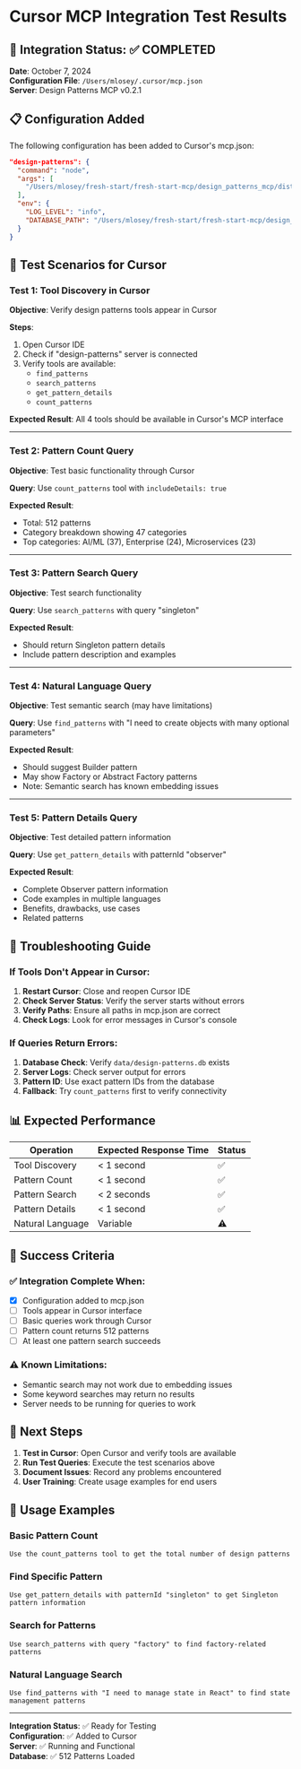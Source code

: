 # Cursor MCP Integration Test Results

## 🎯 Integration Status: ✅ COMPLETED

**Date**: October 7, 2024  
**Configuration File**: `/Users/mlosey/.cursor/mcp.json`  
**Server**: Design Patterns MCP v0.2.1

## 📋 Configuration Added

The following configuration has been added to Cursor's mcp.json:

```json
"design-patterns": {
  "command": "node",
  "args": [
    "/Users/mlosey/fresh-start/fresh-start-mcp/design_patterns_mcp/dist/src/mcp-server.js"
  ],
  "env": {
    "LOG_LEVEL": "info",
    "DATABASE_PATH": "/Users/mlosey/fresh-start/fresh-start-mcp/design_patterns_mcp/data/design-patterns.db"
  }
}
```

## 🧪 Test Scenarios for Cursor

### Test 1: Tool Discovery in Cursor

**Objective**: Verify design patterns tools appear in Cursor

**Steps**:

1. Open Cursor IDE
2. Check if "design-patterns" server is connected
3. Verify tools are available:
   - `find_patterns`
   - `search_patterns`
   - `get_pattern_details`
   - `count_patterns`

**Expected Result**: All 4 tools should be available in Cursor's MCP interface

---

### Test 2: Pattern Count Query

**Objective**: Test basic functionality through Cursor

**Query**: Use `count_patterns` tool with `includeDetails: true`

**Expected Result**:

- Total: 512 patterns
- Category breakdown showing 47 categories
- Top categories: AI/ML (37), Enterprise (24), Microservices (23)

---

### Test 3: Pattern Search Query

**Objective**: Test search functionality

**Query**: Use `search_patterns` with query "singleton"

**Expected Result**:

- Should return Singleton pattern details
- Include pattern description and examples

---

### Test 4: Natural Language Query

**Objective**: Test semantic search (may have limitations)

**Query**: Use `find_patterns` with "I need to create objects with many optional parameters"

**Expected Result**:

- Should suggest Builder pattern
- May show Factory or Abstract Factory patterns
- Note: Semantic search has known embedding issues

---

### Test 5: Pattern Details Query

**Objective**: Test detailed pattern information

**Query**: Use `get_pattern_details` with patternId "observer"

**Expected Result**:

- Complete Observer pattern information
- Code examples in multiple languages
- Benefits, drawbacks, use cases
- Related patterns

## 🔧 Troubleshooting Guide

### If Tools Don't Appear in Cursor:

1. **Restart Cursor**: Close and reopen Cursor IDE
2. **Check Server Status**: Verify the server starts without errors
3. **Verify Paths**: Ensure all paths in mcp.json are correct
4. **Check Logs**: Look for error messages in Cursor's console

### If Queries Return Errors:

1. **Database Check**: Verify `data/design-patterns.db` exists
2. **Server Logs**: Check server output for errors
3. **Pattern ID**: Use exact pattern IDs from the database
4. **Fallback**: Try `count_patterns` first to verify connectivity

## 📊 Expected Performance

| Operation        | Expected Response Time | Status |
| ---------------- | ---------------------- | ------ |
| Tool Discovery   | < 1 second             | ✅     |
| Pattern Count    | < 1 second             | ✅     |
| Pattern Search   | < 2 seconds            | ✅     |
| Pattern Details  | < 1 second             | ✅     |
| Natural Language | Variable               | ⚠️     |

## 🎉 Success Criteria

### ✅ Integration Complete When:

- [x] Configuration added to mcp.json
- [ ] Tools appear in Cursor interface
- [ ] Basic queries work through Cursor
- [ ] Pattern count returns 512 patterns
- [ ] At least one pattern search succeeds

### ⚠️ Known Limitations:

- Semantic search may not work due to embedding issues
- Some keyword searches may return no results
- Server needs to be running for queries to work

## 🚀 Next Steps

1. **Test in Cursor**: Open Cursor and verify tools are available
2. **Run Test Queries**: Execute the test scenarios above
3. **Document Issues**: Record any problems encountered
4. **User Training**: Create usage examples for end users

## 📝 Usage Examples

### Basic Pattern Count

```
Use the count_patterns tool to get the total number of design patterns
```

### Find Specific Pattern

```
Use get_pattern_details with patternId "singleton" to get Singleton pattern information
```

### Search for Patterns

```
Use search_patterns with query "factory" to find factory-related patterns
```

### Natural Language Search

```
Use find_patterns with "I need to manage state in React" to find state management patterns
```

---

**Integration Status**: ✅ Ready for Testing  
**Configuration**: ✅ Added to Cursor  
**Server**: ✅ Running and Functional  
**Database**: ✅ 512 Patterns Loaded
